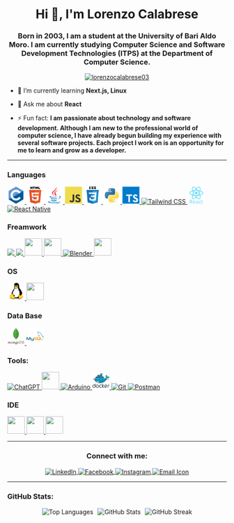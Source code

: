 <h1 align="center">Hi 👋, I'm Lorenzo Calabrese</h1>
<h3 align="center">Born in 2003, I am a student at the University of Bari Aldo Moro. I am currently studying Computer Science and Software Development Technologies (ITPS) at the Department of Computer Science.</h3>

<p align="center">
  <a href="https://github.com/ryo-ma/github-profile-trophy">
    <img src="https://github-profile-trophy.vercel.app/?username=lorenzocalabrese03&row=1&column=6&theme=gruvbox&no-frame=true" alt="lorenzocalabrese03" />
  </a>
</p>

- 🌱 I’m currently learning **Next.js, Linux**

- 💬 Ask me about **React**

- ⚡ Fun fact: **I am passionate about technology and software development. Although I am new to the professional world of computer science, I have already begun building my experience with several software projects. Each project I work on is an opportunity for me to learn and grow as a developer.**
---
<h3>Languages</h3>
 <a href="https://www.cprogramming.com/" target="_blank" rel="noreferrer">
    <img src="https://raw.githubusercontent.com/devicons/devicon/master/icons/c/c-original.svg" alt="C" width="40" height="40"/>
  </a>
    <a href="https://www.w3.org/html/" target="_blank" rel="noreferrer">
    <img src="https://raw.githubusercontent.com/devicons/devicon/master/icons/html5/html5-original-wordmark.svg" alt="HTML5" width="40" height="40"/>
  </a>
  <a href="https://www.java.com" target="_blank" rel="noreferrer">
    <img src="https://raw.githubusercontent.com/devicons/devicon/master/icons/java/java-original.svg" alt="Java" width="40" height="40"/>
  </a>
  <a href="https://developer.mozilla.org/en-US/docs/Web/JavaScript" target="_blank" rel="noreferrer">
    <img src="https://raw.githubusercontent.com/devicons/devicon/master/icons/javascript/javascript-original.svg" alt="JavaScript" width="40" height="40"/>
  </a>
  <a href="https://www.w3schools.com/css/" target="_blank" rel="noreferrer">
    <img src="https://raw.githubusercontent.com/devicons/devicon/master/icons/css3/css3-original-wordmark.svg" alt="CSS3" width="40" height="40"/>
  </a>
     <a href="https://www.python.org" target="_blank" rel="noreferrer">
    <img src="https://raw.githubusercontent.com/devicons/devicon/master/icons/python/python-original.svg" alt="Python" width="40" height="40"/>
  </a>
  <a href="https://www.typescriptlang.org/" target="_blank" rel="noreferrer">
    <img src="https://raw.githubusercontent.com/devicons/devicon/master/icons/typescript/typescript-original.svg" alt="TypeScript" width="40" height="40"/>
  </a>
  <a href="https://tailwindcss.com/" target="_blank" rel="noreferrer">
    <img src="https://www.vectorlogo.zone/logos/tailwindcss/tailwindcss-icon.svg" alt="Tailwind CSS" width="40" height="40"/>
  </a>
  <a href="https://reactjs.org/" target="_blank" rel="noreferrer">
    <img src="https://raw.githubusercontent.com/devicons/devicon/master/icons/react/react-original-wordmark.svg" alt="React" width="40" height="40"/>
  </a>
  <a href="https://reactnative.dev/" target="_blank" rel="noreferrer">
    <img src="https://reactnative.dev/img/header_logo.svg" alt="React Native" width="40" height="40"/>
  </a>
<h3>Freamwork</h3>
  <a href="https://nextjs.org/" target="_blank" rel="noreferrer">
            <img src="https://cdn.jsdelivr.net/gh/devicons/devicon@latest/icons/nextjs/nextjs-original.svg" widht="40" height="40"/>
  </a>
  <a href="https://nodejs.org" target="_blank" rel="noreferrer">
            <img src="https://cdn.jsdelivr.net/gh/devicons/devicon@latest/icons/nodejs/nodejs-original-wordmark.svg" widht="40" height="40"/>
  </a>
  <a href="https://www.photoshop.com/en" target="_blank" rel="noreferrer">
            <img src="https://cdn.jsdelivr.net/gh/devicons/devicon@latest/icons/photoshop/photoshop-original.svg" width="40" height="40" />
  </a>
   <a href="https://www.npmjs.com" target="_blank" rel="noreferrer">
            <img src="https://cdn.jsdelivr.net/gh/devicons/devicon@latest/icons/npm/npm-original-wordmark.svg" width="40" height="40" />
   </a>
   <a href="https://www.blender.org/" target="_blank" rel="noreferrer">
    <img src="https://download.blender.org/branding/community/blender_community_badge_white.svg" alt="Blender" width="40" height="40"/>
  </a>
   <a href="https://getbootstrap.com" target="_blank" rel="noreferrer">
            <img src="https://cdn.jsdelivr.net/gh/devicons/devicon@latest/icons/bootstrap/bootstrap-original.svg" width="40" height="40"/>
  </a>

<h3>OS</h3>
  <a href="https://www.linux.org/" target="_blank" rel="noreferrer">
    <img src="https://raw.githubusercontent.com/devicons/devicon/master/icons/linux/linux-original.svg" alt="Linux" width="40" height="40"/>
  </a>
  <a href="https://www.microsoft.com/it-it/" target="_blank" rel="noreferrer">
            <img src="https://cdn.jsdelivr.net/gh/devicons/devicon@latest/icons/windows11/windows11-original.svg" width="40" height="40" />
  </a>
<h3>Data Base</h3>
  <a href="https://www.mongodb.com/" target="_blank" rel="noreferrer">
    <img src="https://raw.githubusercontent.com/devicons/devicon/master/icons/mongodb/mongodb-original-wordmark.svg" alt="MongoDB" width="40" height="40"/>
  </a>
  <a href="https://www.mysql.com/" target="_blank" rel="noreferrer">
    <img src="https://raw.githubusercontent.com/devicons/devicon/master/icons/mysql/mysql-original-wordmark.svg" alt="MySQL" width="40" height="40"/>
  </a>
<h3>Tools:</h3>
 <a href="https://openai.com/index/chatgpt/" target="_blank" rel="noreferrer">
    <img src="https://external-content.duckduckgo.com/iu/?u=https%3A%2F%2Fcdn.pixabay.com%2Fphoto%2F2023%2F05%2F08%2F00%2F43%2Fchatgpt-7977357_640.png&f=1&nofb=1&ipt=6cd311d4055f7eb7fe543b6fd5120928600fa3d942fbe1d612194b43047c9c5b&ipo=images" alt="ChatGPT" width="40" height="40"/>
  </a>
  <a href="https://www.jetbrains.com" target="_blank" rel="noreferrer">
     <img src="https://cdn.jsdelivr.net/gh/devicons/devicon@latest/icons/jetbrains/jetbrains-original.svg" width="40" height="40"/>
  </a> 
  <a href="https://www.arduino.cc/" target="_blank" rel="noreferrer">
    <img src="https://cdn.worldvectorlogo.com/logos/arduino-1.svg" alt="Arduino" width="40" height="40"/>
  </a>
  
  <a href="https://www.docker.com/" target="_blank" rel="noreferrer">
    <img src="https://raw.githubusercontent.com/devicons/devicon/master/icons/docker/docker-original-wordmark.svg" alt="Docker" width="40" height="40"/>
  </a>
  <a href="https://git-scm.com/" target="_blank" rel="noreferrer">
    <img src="https://www.vectorlogo.zone/logos/git-scm/git-scm-icon.svg" alt="Git" width="40" height="40"/>
  </a>

  <a href="https://postman.com" target="_blank" rel="noreferrer">
    <img src="https://www.vectorlogo.zone/logos/getpostman/getpostman-icon.svg" alt="Postman" width="40" height="40"/>
  </a>
<h3>IDE</h3> 
 <a href="https://www.jetbrains.com/pycharm/" target="_blank" rel="noreferrer">
    <img src="https://cdn.jsdelivr.net/gh/devicons/devicon@latest/icons/pycharm/pycharm-original.svg" width="40" height="40" />
  </a>
       <a href="https://www.jetbrains.com/clion/" target="_blank" rel="noreferrer">
    <img src="https://cdn.jsdelivr.net/gh/devicons/devicon@latest/icons/clion/clion-original.svg" width="40" height="40" />
  </a>
   <a href="https://eclipseide.org" target="_blank" rel="noreferrer">
    <img src="https://cdn.jsdelivr.net/gh/devicons/devicon@latest/icons/eclipse/eclipse-original.svg" width="40" height="40"  />
  </a>
  
---

<h3 align="center">Connect with me:</h3>
<p align="center">
  <a href="https://linkedin.com/in/lorenzo-calabrese-667a44276" target="blank">
    <img align="center" src="https://raw.githubusercontent.com/rahuldkjain/github-profile-readme-generator/master/src/images/icons/Social/linked-in-alt.svg" alt="LinkedIn" height="30" width="40" />
  </a>
  <a href="https://fb.com/lorenzo.calabrese_" target="blank">
    <img align="center" src="https://raw.githubusercontent.com/rahuldkjain/github-profile-readme-generator/master/src/images/icons/Social/facebook.svg" alt="Facebook" height="30" width="40" />
  </a>
  <a href="https://instagram.com/lorenzo.calabrese_" target="blank">
    <img align="center" src="https://raw.githubusercontent.com/rahuldkjain/github-profile-readme-generator/master/src/images/icons/Social/instagram.svg" alt="Instagram" height="30" width="40" />
  </a>
   <a href="mailto:lorenzocalabrese.aziendale@gmail.com"><img src="https://external-content.duckduckgo.com/iu/?u=https%3A%2F%2Ftse1.mm.bing.net%2Fth%3Fid%3DOIP.IpB5yPUkCFHOzlmM-O7ncAHaFW%26pid%3DApi&f=1&ipt=e54e6924daf2c63f0e46035ea360d822e1265ab3d5be7c95a328f31c7fdd995a&ipo=images" alt="Email Icon" align="center" 
 height="30" width="40"/></a>
</p>
  
            
          
---
<div>
   <h3>GitHub Stats:</h3>
   <div style="display: flex; justify-content: center; gap: 10px;">
      <img src="https://github-readme-stats.vercel.app/api/top-langs?username=lorenzocalabrese03&show_icons=true&locale=en&layout=compact&theme=transparent" alt="Top Languages" height="200px" />
      <img src="https://github-readme-stats.vercel.app/api?username=lorenzocalabrese03&show_icons=true&locale=en&theme=transparent" alt="GitHub Stats" height="200px" />
     <div>
      <img src="https://github-readme-streak-stats.herokuapp.com/?user=lorenzocalabrese03&theme=transparent" alt="GitHub Streak" height="200px" />
     </div>
     </div>
</div>


